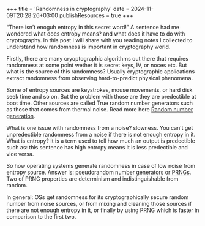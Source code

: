 +++
title = 'Randomness in cryptography'
date = 2024-11-09T20:28:26+03:00
publishResources = true
+++

“There isn’t enoguh entropy in this secret word!” A sentence had me wondered what does entropy means? and what does it have to do with cryptography. In this post I will share with you reading notes I collected to understand how randomness is important in cryptography world.

Firstly, there are many cryoptographic algorithms out there that requires randomness at some point wether it is secret keys, IV, or noces etc. But what is the source of this randomness? Usually cryptographic applications extract randomness from observing hard-to-predict physical phenomena.

Some of entropy sources are keystrokes, mouse movements, or hard disk seek time and so on. But the problem with those are they are predectible at boot time. Other sources are called True random number generators such as those that comes from thermal noise. Read more here [Random number generation](https://en.wikipedia.org/wiki/Random_number_generation).

What is one issue with randomness from a noise? slowness. You can’t get unpredectible randomness from a noise if there is not enough entropy in it. What is entropy? It is a term used to tell how much an output is predectible such as: this sentence has high entropy means it is less predectible and vice versa.

So how operating systems generate randomness in case of low noise from entropy source. Answer is: pseudorandom number generators or [PRNGs](https://en.wikipedia.org/wiki/Pseudorandom_number_generator). Two of PRNG properties are determinism and indistinguishable from random.

In general: OSs get randomness for its cryptographically secure random number from noise sources, or from mixing and cleaning those sources if there are not enough entropy in it, or finally by using PRNG which is faster in comparison to the first two.
